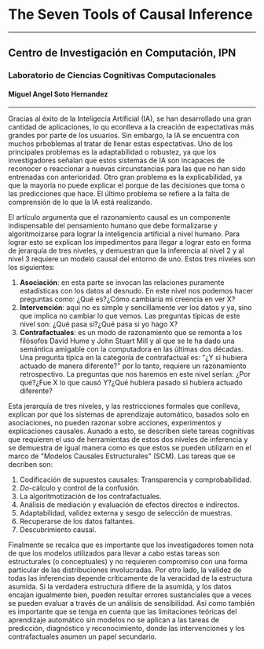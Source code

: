 # The Seven Tools of Causal Inference
---
## Centro de Investigación en Computación, IPN
### Laboratorio de Ciencias Cognitivas Computacionales
#### Miguel Angel Soto Hernandez
---
Gracias al éxito de la Inteligecia Artificial (IA), se han desarrollado una gran cantidad de aplicaciones, lo qu econlleva a la creación de expectativas más grandes por parte de los usuarios. Sin embargo, la IA se encuentra con muchos prboblemas al tratar de llenar estas espectativas. Uno de los principales problemas es la adaptabilidad o robustez, ya que los investigadores señalan que estos sistemas de IA son incapaces de reconocer o reaccionar a nuevas circunstancias para las que no han sido entrenadas con anterioridad. Otro gran problema es la explicabilidad, ya que la mayoria no puede explicar el porque de las decisiones que toma o las predicciones que hace. El último problema se refiere a la falta de comprensión de lo que la IA está realizando.

El artículo argumenta que el razonamiento causal es un componente indispensable del pensamiento humano que debe formalizarse y algoritmoizarse para lograr la inteligencia artificial a nivel humano. Para lograr esto se explican los impedimentos para llegar a lograr esto en forma de jerarquía de tres niveles, y demuestran que la inferencia al nivel 2 y al nivel 3 requiere un modelo causal del entorno de uno. Estos tres niveles son los siguientes:
1. **Asociación**: en esta parte se invocan las relaciones puramente estadísticas con los datos al desnudo. En este nivel nos podemos hacer preguntas como: ¿Qué es?¿Cómo cambiaría mi creencia en ver X?
2. **Intervención**: aquí no es simple y sencillamente ver los datos y ya, sino que implica no cambiar lo que vemos. Las preguntas típicas de este nivel son: ¿Qué pasa si?¿Qué pasa si yo hago X?
3. **Contrafactuales**: es un modo de razonamiento que se remonta a los filósofos David Hume y John Stuart Mill y al que se le ha dado una semántica amigable con la computadora en las últimas dos décadas. Una pregunta típica en la categoría de contrafactual es: "¿Y si hubiera actuado de manera diferente?" por lo tanto, requiere un razonamiento retrospectivo. La preguntas que nos haremos en este nivel serían: ¿Por qué?¿Fue X lo que causó Y?¿Qué hubiera pasado si hubiera actuado diferente?

Esta jerarquía de tres niveles, y las restricciones formales que conlleva, explican por qué los sistemas de aprendizaje automático, basados solo en asociaciones, no pueden razonar sobre acciones, experimentos y explicaciones causales. Aunado a esto, se describen siete tareas cognitivas que requieren el uso de herramientas de estos dos niveles de inferencia y se demuestra de igual manera como es que estos se pueden utilizarn en el marco de "Modelos Causales Estructurales" (SCM). Las tareas que se decriben son:
1. Codificación de supuestos causales: Transparencia y comprobabilidad.
2. _Do_-cálculo y control de la confusión.
3. La algoritmotización de los contrafactuales.
4. Análisis de mediación y evaluación de efectos directos e indirectos.
5. Adaptabilidad, validez externa y sesgo de selección de muestras.
6. Recuperarse de los datos faltantes.
7. Descubrimiento causal.

Finalmente se recalca que es importante que los investigadores tomen nota de que los modelos utilizados para llevar a cabo estas tareas son estructurales (o conceptuales) y no requieren compromiso con una forma particular de las distribuciones involucradas. Por otro lado, la validez de todas las inferencias depende críticamente de la veracidad de la estructura asumida. Si la verdadera estructura difiere de la asumida, y los datos encajan igualmente bien, pueden resultar errores sustanciales que a veces se pueden evaluar a través de un análisis de sensibilidad. Así como también es importante que se tenga en cuenta que las limitaciones teóricas del aprendizaje automático sin modelos no se aplican a las tareas de predicción, diagnóstico y reconocimiento, donde las intervenciones y los contrafactuales asumen un papel secundario.

